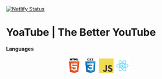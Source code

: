 [![Netlify Status](https://api.netlify.com/api/v1/badges/42c0150c-97fb-474f-bce1-b1bce8243e67/deploy-status)](https://app.netlify.com/sites/yoatube/deploys)

# YoaTube | The Better YouTube

<!-- ### Preview -->
<!-- ![SEM Preview](./frontend/src/Assets/Preview.png) -->

#### Languages
<div align="center">
  <img
    alt="HTML5"
    title="HTML"
    width="40px"
    src="https://raw.githubusercontent.com/github/explore/80688e429a7d4ef2fca1e82350fe8e3517d3494d/topics/html/html.png"
  />
  <img
    alt="CSS3"
    title="CSS"      
    width="40px"
    src="https://raw.githubusercontent.com/github/explore/80688e429a7d4ef2fca1e82350fe8e3517d3494d/topics/css/css.png"
  />
  <img
    alt="JavaScript"
    title="JavaScript"
    width="40px"
    src="https://raw.githubusercontent.com/github/explore/80688e429a7d4ef2fca1e82350fe8e3517d3494d/topics/javascript/javascript.png"
  />
  <img
    alt="React"
    title="React"
    width="40px"
    src="https://raw.githubusercontent.com/github/explore/80688e429a7d4ef2fca1e82350fe8e3517d3494d/topics/react/react.png"
  />
</div>